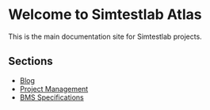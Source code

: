 # Welcome to Simtestlab Atlas

This is the main documentation site for Simtestlab projects.

## Sections

- [Blog](blog/)
- [Project Management](ProjectManagement/)
- [BMS Specifications](bms_software/)